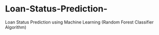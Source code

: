 # Loan-Status-Prediction-
Loan Status Prediction using Machine Learning (Random Forest Classifier Algorithm)
